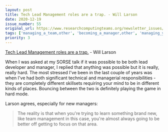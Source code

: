 ```yaml
---
layout: post
title: Tech Lead Management roles are a trap. - Will Larson
date: 2020-12-19
issue_number: 55
original_url: https://www.researchcomputingteams.org/newsletter_issues/0055
tags: ['managing_a_team,other', 'becoming_a_manager,other', 'managing_your_career,other', 'technical_leadership,other']
priority: 3
---
```


<!-- markdownlint-disable MD033 -->
<!-- markdownlint-disable MD041 -->
<!-- markdownlint-disable MD049 -->

[Tech Lead Management roles are a trap.](https://lethain.com/tech-lead-managers/) - Will Larson

When I was asked at my SORSE talk if it was possible to be both lead developer and manager, I replied that anything was possible but it is really, really hard. The most stressed I've been in the last couple of years was when I've had both significant technical and managerial responsibilities - they are completely different skillsets requiring your mind to be in different kinds of places. Bouncing between the two is definitely playing the game in hard mode.

Larson agrees, especially for new managers:

> The reality is that when you're trying to learn something brand new, like team management in this case, you're almost always going to be better off getting to focus on that area.
